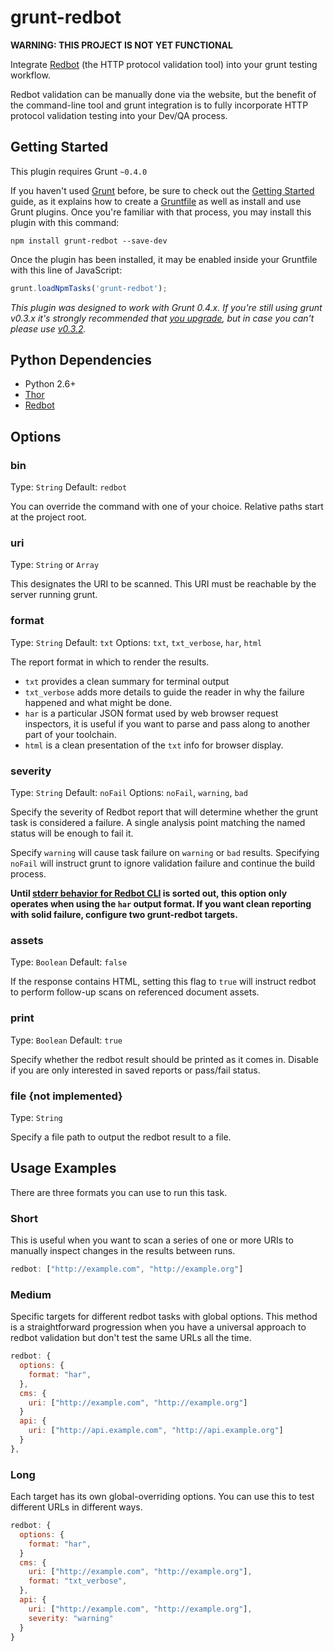 # grunt-redbot

**WARNING: THIS PROJECT IS NOT YET FUNCTIONAL**

Integrate [Redbot](http://redbot.org) (the HTTP protocol validation tool) into your grunt testing workflow.

Redbot validation can be manually done via the website, but the benefit of the command-line tool and grunt
integration is to fully incorporate HTTP protocol validation testing into your Dev/QA process.


## Getting Started
This plugin requires Grunt `~0.4.0`

If you haven't used [Grunt](http://gruntjs.com/) before, be sure to check out the [Getting Started](http://gruntjs.com/getting-started) guide, as it explains how to create a [Gruntfile](http://gruntjs.com/sample-gruntfile) as well as install and use Grunt plugins. Once you're familiar with that process, you may install this plugin with this command:

```shell
npm install grunt-redbot --save-dev
```

Once the plugin has been installed, it may be enabled inside your Gruntfile with this line of JavaScript:

```js
grunt.loadNpmTasks('grunt-redbot');
```

*This plugin was designed to work with Grunt 0.4.x. If you're still using grunt v0.3.x it's strongly recommended
that [you upgrade](http://gruntjs.com/upgrading-from-0.3-to-0.4), but in case you can't please use
[v0.3.2](https://github.com/gruntjs/grunt-contrib-clean/tree/grunt-0.3-stable).*

## Python Dependencies

  * Python 2.6+
  * [Thor](https://github.com/mnot/thor/)
  * [Redbot](https://github.com/mnot/redbot)
    
## Options

### bin

Type: `String`
Default: `redbot`

You can override the command with one of your choice. Relative paths start at the project root.

### uri

Type: `String` or `Array`

This designates the URI to be scanned. This URI must be reachable by the server running grunt.

### format

Type: `String`
Default: `txt`
Options: `txt`, `txt_verbose`, `har`, `html`

The report format in which to render the results.

* `txt` provides a clean summary for terminal output
* `txt_verbose` adds more details to guide the reader in why the failure happened and what might be done.
* `har` is a particular JSON format used by web browser request inspectors, it is useful if you want to parse
  and pass along to another part of your toolchain.
* `html` is a clean presentation of the `txt` info for browser display.

### severity

Type: `String`
Default: `noFail`
Options: `noFail`, `warning`, `bad` 

Specify the severity of Redbot report that will determine whether the grunt task is considered a failure.
A single analysis point matching the named status will be enough to fail it.

Specify `warning` will cause task failure on `warning` or `bad` results. Specifying `noFail` will instruct grunt to ignore validation failure and continue the build process.

**Until [stderr behavior for Redbot CLI](https://github.com/mnot/redbot/issues/67) is sorted out, this option
only operates when using the `har` output format. If you want clean reporting with solid failure, configure two grunt-redbot targets.**

### assets

Type: `Boolean`
Default: `false`

If the response contains HTML, setting this flag to `true` will instruct redbot to perform follow-up scans on
referenced document assets.

### print

Type: `Boolean`
Default: `true`

Specify whether the redbot result should be printed as it comes in. Disable if you are only interested in saved reports or pass/fail status.

### file {not implemented}

Type: `String`

Specify a file path to output the redbot result to a file.

## Usage Examples

There are three formats you can use to run this task.

### Short

This is useful when you want to scan a series of one or more URIs to manually inspect changes in the results
between runs.

```js
redbot: ["http://example.com", "http://example.org"]
```

### Medium

Specific targets for different redbot tasks with global options. This method is a straightforward progression
when you have a universal approach to redbot validation but don't test the same URLs all the time.

```js
redbot: {
  options: {
    format: "har",
  },
  cms: {
    uri: ["http://example.com", "http://example.org"]
  }
  api: {
    uri: ["http://api.example.com", "http://api.example.org"]
  }
},
```

### Long

Each target has its own global-overriding options. You can use this to test different URLs in different ways.

```js
redbot: {
  options: {
    format: "har",
  }
  cms: {
    uri: ["http://example.com", "http://example.org"],
    format: "txt_verbose",
  },
  api: {
    uri: ["http://example.com", "http://example.org"],
    severity: "warning"
  }
}
```
